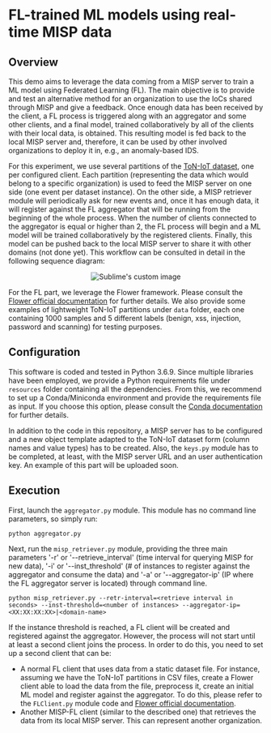# FL-trained ML models using real-time MISP data

## Overview
This demo aims to leverage the data coming from a MISP server to train a ML model using Federated Learning (FL). The main objective is to provide and test an alternative
method for an organization to use the IoCs shared through MISP and give a feedback. Once enough data has been received by the client, a FL process is triggered along with
an aggregator and some other clients, and a final model, trained collaboratively by all of the clients with their local data, is obtained. This resulting model is fed
back to the local MISP server and, therefore, it can be used by other involved organizations to deploy it in, e.g., an anomaly-based IDS.

For this experiment, we use several partitions of the [ToN-IoT dataset](https://research.unsw.edu.au/projects/toniot-datasets), one per configured client. Each partition (representing the data which would belong to a specific
organization) is used to feed the MISP server on one side (one event per dataset instance). On the other side, a MISP retriever module will periodically ask for new 
events and, once it has enough data, it will register against the FL aggregator that will be running from the beginning of the whole process. When the number of clients
connected to the aggregator is equal or higher than 2, the FL process will begin and a ML model will be trained collaboratively by the registered clients. Finally, this
model can be pushed back to the local MISP server to share it with other domains (not done yet). This workflow can be consulted in detail in the following sequence diagram:

<p align="center">
  <img src="https://github.com/pablofs20/misp-fl/blob/master/images/seq_diagram.png?raw=true" alt="Sublime's custom image"/>
</p>

For the FL part, we leverage the Flower framework. Please consult the [Flower official documentation](https://flower.dev/docs/) for further details. We also provide some examples of lightweight ToN-IoT partitions under `data` folder, each one containing 1000 samples and 5 different labels (benign, xss, injection, password and scanning) for testing purposes.

## Configuration
This software is coded and tested in Python 3.6.9. Since multiple libraries have been employed, we provide a Python requirements file under `resources` folder containing all the dependencies. From this, we
recommend to set up a Conda/Miniconda environment and provide the requirements file as input. If you choose this option, please consult the
[Conda documentation](https://docs.conda.io/en/latest/) for further details.

In addition to the code in this repository, a MISP server has to be configured and a new object template adapted to the ToN-IoT dataset form (column names and value types) has to
be created. Also, the `keys.py` module has to be completed, at least, with the MISP server URL and an user authentication key. An example of this part will be uploaded
soon.

## Execution
First, launch the `aggregator.py` module. This module has no command line parameters, so simply run:

```
python aggregator.py
```

Next, run the `misp_retriever.py` module, providing the three main parameters '-r' or '--retrieve_interval' (time interval for querying MISP for new data), '-i' or '--inst_threshold' (# of
instances to register against the aggregator and consume the data) and '-a' or '--aggregator-ip' (IP where the FL aggregator server is located) through command line. 

```
python misp_retriever.py --retr-interval=<retrieve interval in seconds> --inst-threshold=<number of instances> --aggregator-ip=<XX:XX:XX:XX>|<domain-name>
```

If the instance threshold is reached, a FL client will be created and registered against the aggregator. However, the process will not start until at least a second
client joins the process. In order to do this, you need to set up a second client that can be:

  - A normal FL client that uses data from a static dataset file. For instance, assuming we have the ToN-IoT partitions in CSV files, create a Flower client able to 
  load the data from the file, preprocess it, create an initial ML model and register against the aggregator. To do this, please refer to the `FLClient.py` module code and [Flower official documentation](https://flower.dev/docs/).
  - Another MISP-FL client (similar to the described one) that retrieves the data from its local MISP server. This can represent another organization.
